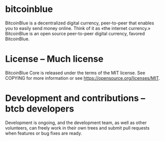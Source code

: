 # bitcoinblue
BitcoinBlue is a decentralized digital currency, peer-to-peer that enables you to easily send money online. Think of it as «the internet currency.» BitcoinBlue is an open source peer-to-peer digital currency, favored BitcoinBlue.

# License – Much license
BitcoinBlue Core is released under the terms of the MIT license. See COPYING for more information or see https://opensource.org/licenses/MIT.

# Development and contributions – btcb developers
Development is ongoing, and the development team, as well as other volunteers, can freely work in their own trees and submit pull requests when features or bug fixes are ready.
